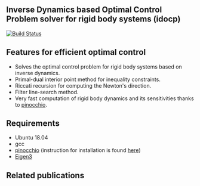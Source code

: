 ## Inverse Dynamics based Optimal Control Problem solver for rigid body systems (idocp)

[![Build Status](https://travis-ci.com/mayataka/IDOCP.svg?token=fusqwLK1c8Q529AAxFz6&branch=master)](https://travis-ci.com/mayataka/IDOCP)

## Features for efficient optimal control 
- Solves the optimal control problem for rigid body systems based on inverse dynamics.
- Primal-dual interior point method for inequality constraints.
- Riccati recursion for computing the Newton's direction.
- Filter line-search method.
- Very fast computation of rigid body dynamics and its sensitivities thanks to [pinocchio](https://github.com/stack-of-tasks/pinocchio).


## Requirements
- Ubuntu 18.04 
- gcc
- [pinocchio](https://github.com/stack-of-tasks/pinocchio) (instruction for installation is found [here](https://stack-of-tasks.github.io/pinocchio/download.html))
- [Eigen3](https://stack-of-tasks.github.io/pinocchio/download.html)  


## Related publications

